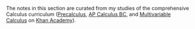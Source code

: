 The notes in this section are curated from my studies of the comprehensive Calculus curriculum ([Precalculus](https://www.khanacademy.org/math/precalculus), [AP Calculus BC](https://www.khanacademy.org/math/ap-calculus-bc), and [Multivariable Calculus](https://www.khanacademy.org/math/multivariable-calculus) on [Khan Academy](https://www.khanacademy.org/)).
